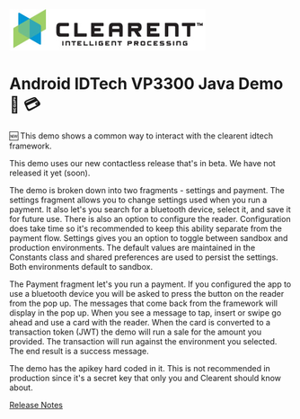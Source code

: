 ![Screenshot](docs/clearent_logo.jpg)

# Android IDTech VP3300 Java Demo :iphone: :credit_card:

:new: This demo shows a common way to interact with the clearent idtech framework.

This demo uses our new contactless release that's in beta. We have not released it yet (soon).

The demo is broken down into two fragments - settings and payment. The settings fragment allows you to change settings used when you run a payment.
It also let's you search for a bluetooth device, select it, and save it for future use. There is also an option to configure the reader. Configuration does
take time so it's recommended to keep this ability separate from the payment flow. Settings gives you an option to toggle between sandbox and production environments.
The default values are maintained in the Constants class and shared preferences are used to persist the settings. Both environments default to sandbox.

The Payment fragment let's you run a payment. If you configured the app to use a bluetooth device you will be asked to press the button on the reader from the pop up. The messages
that come back from the framework will display in the pop up. When you see a message to tap, insert or swipe go ahead and use a card with the reader.
When the card is converted to a transaction token (JWT) the demo will run a sale for the amount you provided. The transaction will run against the environment you selected. The end result is a success message.

The demo has the apikey hard coded in it. This is not recommended in production since it's a secret key that only you and Clearent should know about.


[Release Notes](docs/RELEASE_NOTES.md)
